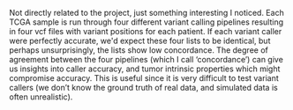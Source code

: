 Not directly related to the project, just something interesting I noticed. Each TCGA sample is run through four different variant calling pipelines resulting in four vcf files with variant positions for each patient. If each variant caller were perfectly accurate, we'd expect these four lists to be identical, but perhaps unsurprisingly, the lists show low concordance. The degree of agreement between the four pipelines (which I call ‘concordance’) can give us insights into caller accuracy, and tumor intrinsic properties which might compromise accuracy. This is useful since it is very difficult to test variant callers (we don’t know the ground truth of real data, and simulated data is often unrealistic).
